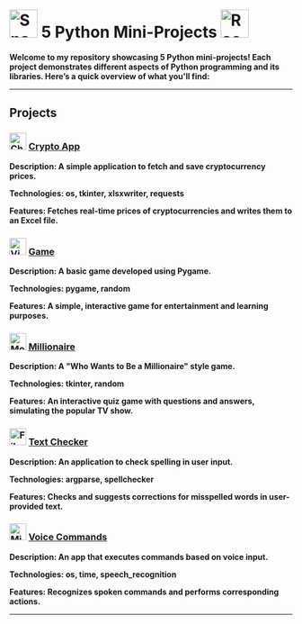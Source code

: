 # <img src="https://raw.githubusercontent.com/Tarikul-Islam-Anik/Telegram-Animated-Emojis/main/Animals%20and%20Nature/Snake.webp" alt="Snake" width="50" height="50" /> 5 Python Mini-Projects <img src="https://raw.githubusercontent.com/Tarikul-Islam-Anik/Telegram-Animated-Emojis/main/Travel%20and%20Places/Rocket.webp" alt="Rocket" width="50" height="50" />
**Welcome to my repository showcasing 5 Python mini-projects! Each project demonstrates different aspects of Python programming and its libraries. Here’s a quick overview of what you'll find:**

---

## Projects
### <img src="https://raw.githubusercontent.com/Tarikul-Islam-Anik/Telegram-Animated-Emojis/main/Objects/Chart%20Increasing.webp" alt="Chart Increasing" width="30" height="30" /> [Crypto App](crypto-app)

**Description: A simple application to fetch and save cryptocurrency prices.**

**Technologies: os, tkinter, xlsxwriter, requests**

**Features: Fetches real-time prices of cryptocurrencies and writes them to an Excel file.**

### <img src="https://raw.githubusercontent.com/Tarikul-Islam-Anik/Telegram-Animated-Emojis/main/Activity/Video%20Game.webp" alt="Video Game" width="30" height="30" /> [Game](game)

**Description: A basic game developed using Pygame.**

**Technologies: pygame, random**

**Features: A simple, interactive game for entertainment and learning purposes.**

### <img src="https://raw.githubusercontent.com/Tarikul-Islam-Anik/Telegram-Animated-Emojis/main/Objects/Money%20Bag.webp" alt="Money Bag" width="30" height="30" /> [Millionaire](millionaire)

**Description: A "Who Wants to Be a Millionaire" style game.**

**Technologies: tkinter, random**

**Features: An interactive quiz game with questions and answers, simulating the popular TV show.**

### <img src="https://raw.githubusercontent.com/Tarikul-Islam-Anik/Telegram-Animated-Emojis/main/Objects/File%20Folder.webp" alt="File Folder" width="30" height="30" /> [Text Checker](text-checker)

**Description: An application to check spelling in user input.**

**Technologies: argparse, spellchecker**

**Features: Checks and suggests corrections for misspelled words in user-provided text.**

### <img src="https://raw.githubusercontent.com/Tarikul-Islam-Anik/Telegram-Animated-Emojis/main/Objects/Microphone.webp" alt="Microphone" width="30" height="30" /> [Voice Commands](voice-commands)

**Description: An app that executes commands based on voice input.**

**Technologies: os, time, speech_recognition**

**Features: Recognizes spoken commands and performs corresponding actions.**

---
